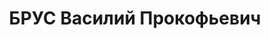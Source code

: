 ---
title: БРУС Василий Прокофьевич
description: '1912 року народження, с. Лянцкорун Чемеровецького району Вінницької(Хмельницької)
  області, українець, освіта вища, безпартійний. Проживав: Донецька область, Дзержинського
  району, вул. Жовтнева, буд. № 267, кв. З, шахта ім. Артема. Вчитель СШ шахти ім.
  Артема.

  Заарештований 14 вересня 1937 року. Засуджений виїзною сесією військової колегії
  Верховного Суду СРСР у м. Києві на 10 років в''язниці з конфіскацією майна та позбавленням
  прав на 5 років.

  Реабілітований у 1956 році.'
---